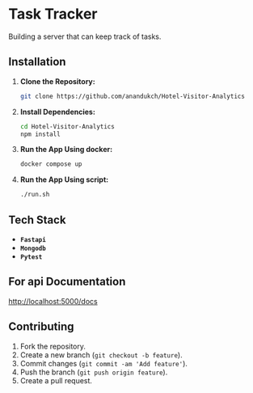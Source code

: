 # Task Tracker

Building a server that can keep track of tasks. 


## Installation

1. **Clone the Repository:**
   ```bash
   git clone https://github.com/anandukch/Hotel-Visitor-Analytics
2. **Install Dependencies:**
   ```bash
   cd Hotel-Visitor-Analytics
   npm install
3. **Run the App Using docker:**
   ```bash
   docker compose up
   ```
4. **Run the App Using script:**
   ```bash
   ./run.sh
   ```
## Tech Stack
* **`Fastapi`**
* **`Mongodb`**
* **`Pytest`** 

## For api Documentation 
[http://localhost:5000/docs](http://localhost:5000/docs)


## Contributing
1. Fork the repository.
2. Create a new branch (`git checkout -b feature`).
3. Commit changes (`git commit -am 'Add feature'`).
4. Push the branch (`git push origin feature`).
5. Create a pull request.
